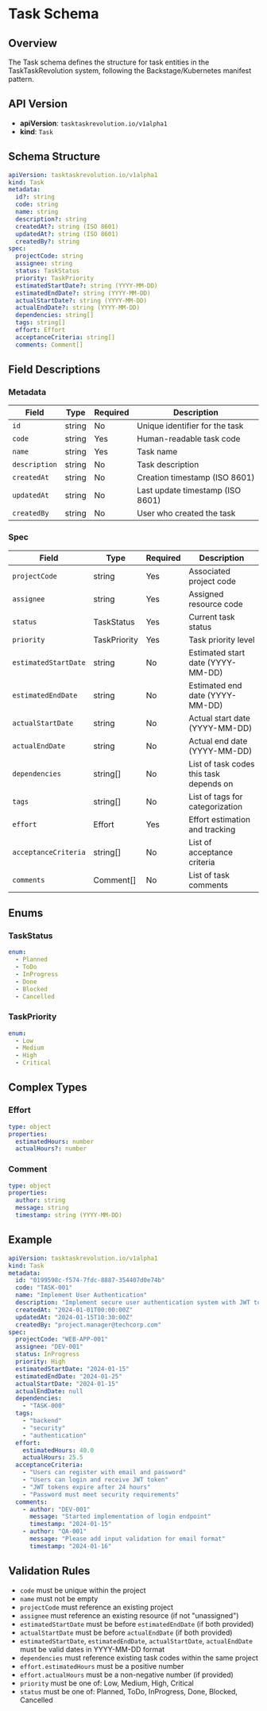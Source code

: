 # Task Schema

## Overview

The Task schema defines the structure for task entities in the TaskTaskRevolution system, following the Backstage/Kubernetes manifest pattern.

## API Version

- **apiVersion**: `tasktaskrevolution.io/v1alpha1`
- **kind**: `Task`

## Schema Structure

```yaml
apiVersion: tasktaskrevolution.io/v1alpha1
kind: Task
metadata:
  id?: string
  code: string
  name: string
  description?: string
  createdAt?: string (ISO 8601)
  updatedAt?: string (ISO 8601)
  createdBy?: string
spec:
  projectCode: string
  assignee: string
  status: TaskStatus
  priority: TaskPriority
  estimatedStartDate?: string (YYYY-MM-DD)
  estimatedEndDate?: string (YYYY-MM-DD)
  actualStartDate?: string (YYYY-MM-DD)
  actualEndDate?: string (YYYY-MM-DD)
  dependencies: string[]
  tags: string[]
  effort: Effort
  acceptanceCriteria: string[]
  comments: Comment[]
```

## Field Descriptions

### Metadata

| Field | Type | Required | Description |
|-------|------|----------|-------------|
| `id` | string | No | Unique identifier for the task |
| `code` | string | Yes | Human-readable task code |
| `name` | string | Yes | Task name |
| `description` | string | No | Task description |
| `createdAt` | string | No | Creation timestamp (ISO 8601) |
| `updatedAt` | string | No | Last update timestamp (ISO 8601) |
| `createdBy` | string | No | User who created the task |

### Spec

| Field | Type | Required | Description |
|-------|------|----------|-------------|
| `projectCode` | string | Yes | Associated project code |
| `assignee` | string | Yes | Assigned resource code |
| `status` | TaskStatus | Yes | Current task status |
| `priority` | TaskPriority | Yes | Task priority level |
| `estimatedStartDate` | string | No | Estimated start date (YYYY-MM-DD) |
| `estimatedEndDate` | string | No | Estimated end date (YYYY-MM-DD) |
| `actualStartDate` | string | No | Actual start date (YYYY-MM-DD) |
| `actualEndDate` | string | No | Actual end date (YYYY-MM-DD) |
| `dependencies` | string[] | No | List of task codes this task depends on |
| `tags` | string[] | No | List of tags for categorization |
| `effort` | Effort | Yes | Effort estimation and tracking |
| `acceptanceCriteria` | string[] | No | List of acceptance criteria |
| `comments` | Comment[] | No | List of task comments |

## Enums

### TaskStatus

```yaml
enum:
  - Planned
  - ToDo
  - InProgress
  - Done
  - Blocked
  - Cancelled
```

### TaskPriority

```yaml
enum:
  - Low
  - Medium
  - High
  - Critical
```

## Complex Types

### Effort

```yaml
type: object
properties:
  estimatedHours: number
  actualHours?: number
```

### Comment

```yaml
type: object
properties:
  author: string
  message: string
  timestamp: string (YYYY-MM-DD)
```

## Example

```yaml
apiVersion: tasktaskrevolution.io/v1alpha1
kind: Task
metadata:
  id: "0199598c-f574-7fdc-8887-354407d0e74b"
  code: "TASK-001"
  name: "Implement User Authentication"
  description: "Implement secure user authentication system with JWT tokens"
  createdAt: "2024-01-01T00:00:00Z"
  updatedAt: "2024-01-15T10:30:00Z"
  createdBy: "project.manager@techcorp.com"
spec:
  projectCode: "WEB-APP-001"
  assignee: "DEV-001"
  status: InProgress
  priority: High
  estimatedStartDate: "2024-01-15"
  estimatedEndDate: "2024-01-25"
  actualStartDate: "2024-01-15"
  actualEndDate: null
  dependencies:
    - "TASK-000"
  tags:
    - "backend"
    - "security"
    - "authentication"
  effort:
    estimatedHours: 40.0
    actualHours: 25.5
  acceptanceCriteria:
    - "Users can register with email and password"
    - "Users can login and receive JWT token"
    - "JWT tokens expire after 24 hours"
    - "Password must meet security requirements"
  comments:
    - author: "DEV-001"
      message: "Started implementation of login endpoint"
      timestamp: "2024-01-15"
    - author: "QA-001"
      message: "Please add input validation for email format"
      timestamp: "2024-01-16"
```

## Validation Rules

- `code` must be unique within the project
- `name` must not be empty
- `projectCode` must reference an existing project
- `assignee` must reference an existing resource (if not "unassigned")
- `estimatedStartDate` must be before `estimatedEndDate` (if both provided)
- `actualStartDate` must be before `actualEndDate` (if both provided)
- `estimatedStartDate`, `estimatedEndDate`, `actualStartDate`, `actualEndDate` must be valid dates in YYYY-MM-DD format
- `dependencies` must reference existing task codes within the same project
- `effort.estimatedHours` must be a positive number
- `effort.actualHours` must be a non-negative number (if provided)
- `priority` must be one of: Low, Medium, High, Critical
- `status` must be one of: Planned, ToDo, InProgress, Done, Blocked, Cancelled
